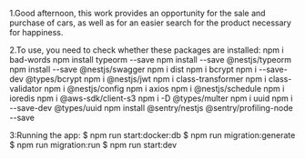 
1.Good afternoon, this work provides an opportunity for the sale and purchase of cars, as well as for an easier search for the product necessary for happiness.

2.To use, you need to check whether these packages are installed:
   npm i bad-words 
   npm install typeorm --save
   npm install --save @nestjs/typeorm
   npm install --save @nestjs/swagger
   npm i dist
   npm i bcrypt
   npm i --save-dev @types/bcrypt
   npm i @nestjs/jwt
   npm i class-transformer
   npm i class-validator
   npm i @nestjs/config
   npm i axios
   npm i @nestjs/schedule
   npm i ioredis
   npm i @aws-sdk/client-s3
   npm i -D @types/multer
   npm i uuid
   npm i --save-dev @types/uuid
   npm install @sentry/nestjs @sentry/profiling-node --save

3:Running the app:
$ npm run start:docker:db
$ npm run migration:generate 
$ npm run migration:run
$ npm run start:dev
